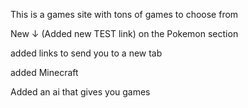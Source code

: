 This is a games site with tons of games to choose from


New ↓
(Added new TEST link) on the Pokemon section

added links to send you to a new tab

added Minecraft

Added an ai that gives you games


